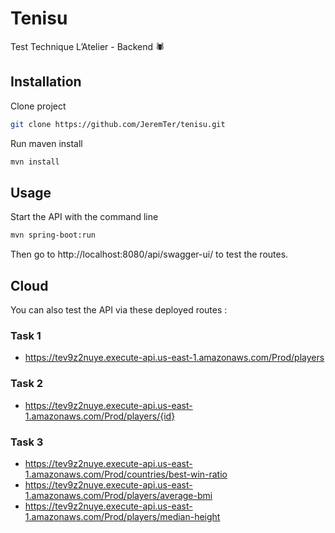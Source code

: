 # Tenisu

Test Technique L’Atelier - Backend 🕷

## Installation

Clone project

```bash
git clone https://github.com/JeremTer/tenisu.git
```

Run maven install

```bash
mvn install
```

## Usage

Start the API with the command line

```bash
mvn spring-boot:run
```

Then go to http://localhost:8080/api/swagger-ui/ to test the routes.

## Cloud

You can also test the API via these deployed routes :

### Task 1

- https://tev9z2nuye.execute-api.us-east-1.amazonaws.com/Prod/players

### Task 2

- https://tev9z2nuye.execute-api.us-east-1.amazonaws.com/Prod/players/{id}

### Task 3

- https://tev9z2nuye.execute-api.us-east-1.amazonaws.com/Prod/countries/best-win-ratio
- https://tev9z2nuye.execute-api.us-east-1.amazonaws.com/Prod/players/average-bmi
- https://tev9z2nuye.execute-api.us-east-1.amazonaws.com/Prod/players/median-height

